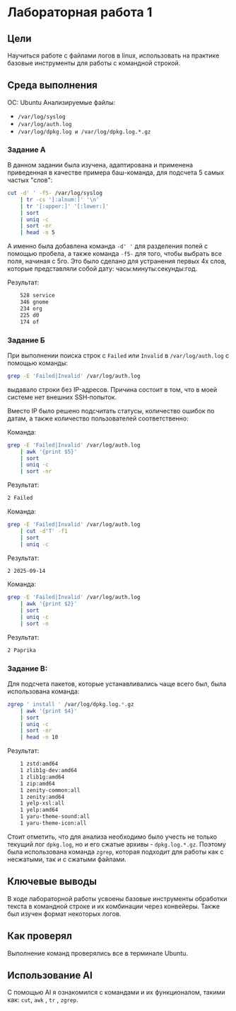 # Лабораторная работа 1

## Цели
Научиться работе с файлами логов в linux, использовать на практике базовые инструменты для работы с командной строкой.

## Среда выполнения
ОС: Ubuntu
Анализируемые файлы:

- `/var/log/syslog`
- `/var/log/auth.log`
- `/var/log/dpkg.log и /var/log/dpkg.log.*.gz`

### Задание А

В данном задании была изучена, адаптирована и применена приведенная в качестве примера баш-команда, для подсчета 5 самых частых "слов":

```sh
cut -d' ' -f5- /var/log/syslog
    | tr -cs '[:alnum:]' '\n'
    | tr '[:upper:]' '[:lower:]'
    | sort
    | uniq -c
    | sort -nr
    | head -n 5
```

А именно была добавлена команда `-d' '` для разделения полей с помощью пробела, а также команда `-f5-` для того, чтобы выбрать все поля, начиная с 5го. Это было сделано для устранения первых 4х слов, которые представляли собой дату: часы:минуты:секунды:год.

Результат:
```sh
    528 service
    346 gnome
    234 org
    225 d0
    174 of
```

### Задание Б

При выполнении поиска строк с `Failed` или `Invalid` в `/var/log/auth.log` с помощью команды: 
```sh
grep -E 'Failed|Invalid' /var/log/auth.log
```
выдавало строки без IP-адресов. Причина состоит в том, что в моей системe нет внешних SSH‑попыток.

Вместо IP было решено подсчитать статусы, количество ошибок по датам, а также количеcтво пользователей соответственно:

Команда:
```sh
grep -E 'Failed|Invalid' /var/log/auth.log
    | awk '{print $5}'
    | sort
    | uniq -c
    | sort -nr
```

Результат:
```sh
2 Failed
```

Команда:
```sh
grep -E 'Failed|Invalid' /var/log/auth.log
    | cut -d'T' -f1
    | sort
    | uniq -c
```

Результат:

```sh
2 2025-09-14
```

Команда:
```sh
grep -E 'Failed|Invalid' /var/log/auth.log
    | awk '{print $2}'
    | sort
    | uniq -c
    | sort -n
```

Результат:

```sh
2 Paprika
```

### Задание В:

Для подсчета пакетов, которые устанавливались чаще всего был, была использована команда:

```sh
zgrep ' install ' /var/log/dpkg.log.*.gz
    | awk '{print $4}'
    | sort
    | uniq -c
    | sort -nr
    | head -n 10
```

Результат:
```sh
    1 zstd:amd64
    1 zlib1g-dev:amd64
    1 zlib1g:amd64
    1 zip:amd64
    1 zenity-common:all
    1 zenity:amd64
    1 yelp-xsl:all
    1 yelp:amd64
    1 yaru-theme-sound:all
    1 yaru-theme-icon:all
```

Стоит отметить, что для анализа необходимо было учесть не только текущий лог `dpkg.log`, но и его сжатые архивы - `dpkg.log.*.gz`. Поэтому была использована команда `zgrep`, которая подходит для работы как с несжатыми, так и с сжатыми файлами.

## Ключевые выводы

В ходе лабораторной работы усвоены базовые инструменты обработки текста в командной строке и их комбинации через конвейеры. Также был изучен формат некоторых логов.

## Как проверял

Выполнение команд проверялись все в терминале Ubuntu.

## Использование AI

С помощью AI я ознакомился с командами и их функционалом, такими как: `cut`, `awk` , `tr` , `zgrep`. 
